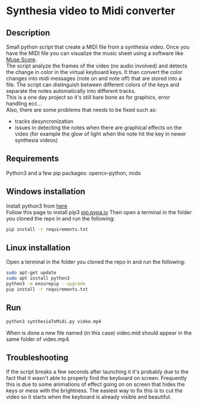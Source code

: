 # Synthesia video to Midi converter  
## Description
Small python script that create a MIDI file from a synthesia video. Once you have the MIDI file you can visualize the music sheet using a software like [Muse Score](https://musescore.org/).  
The script analyze the frames of the video (no audio involved) and detects the change in color in the virtual keyboard keys. It than convert the color changes into midi messages (note on and note off) that are stored into a file. The script can distinguish between different colors of the keys and separate the notes automatically into different tracks.  
This is a one day project so it's still bare bone as for graphics, error handling ecc...  
Also, there are some problems that needs to be fixed such as:
* tracks desyncronization
* issues in detecting the notes when there are graphical effects on the video (for example the glow of light when the note hit the key in newer synthesia videos)

## Requirements  
Python3 and a few pip packages: opencv-python, mido

## Windows installation
Install python3 from [here](https://www.python.org/downloads/)  
Follow this page to install pip3 [pip.pypa.io](https://pip.pypa.io/en/stable/installation/)
Then open a terminal in the folder you cloned the repo in and run the following:  
```bash
pip install -r requirements.txt
```  
## Linux installation  
Open a terminal in the folder you cloned the repo in and run the following:
```bash  
sudo apt-get update
sudo apt install python3
python3 -m ensurepip --upgrade
pip install -r requirements.txt
```  

## Run  
```bash
python3 synthesiaToMidi.py video.mp4
```  
When is done a new file named (in this case) video.mid should appear in the same folder of video.mp4.  

## Troubleshooting  
If the script breaks a few seconds after launching it it's probably due to the fact that it wasn't able to properly find the keyboard on screen. Frequently this is due to some animations of effect going on on screen that hides the keys or mess with the brightness. The easiest way to fix this is to cut the video so it starts when the keyboard is already visible and beautiful. 
